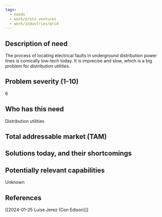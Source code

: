 ```yaml
---
tags:
  - needs
  - work/proto_ventures
  - work/industries/grid
---
```

## Description of need
The process of locating electrical faults in underground distribution power lines is comically low-tech today. It is imprecise and slow, which is a big problem for distribution utilities.

## Problem severity (1-10)
6

## Who has this need
Distribution utilities

## Total addressable market (TAM)


## Solutions today, and their shortcomings


## Potentially relevant capabilities
Unknown

## References
[[2024-01-25 Luise Jerez (Con Edison)]]